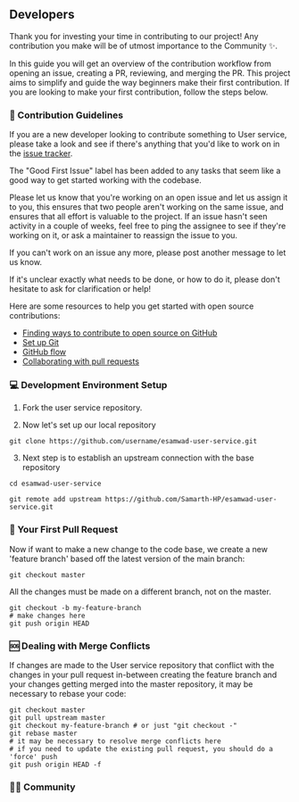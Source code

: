 ## Developers

Thank you for investing your time in contributing to our project! Any contribution you make will be of utmost importance to the Community ✨.

In this guide you will get an overview of the contribution workflow from opening an issue, creating a PR, reviewing, and merging the PR. This project aims to simplify and guide the way beginners make their first contribution. If you are looking to make your first contribution, follow the steps below.

### 📄 Contribution Guidelines

If you are a new developer looking to contribute something to User service, please take a look and see if there's anything that you'd like to work on in the [issue tracker](https://github.com/Samarth-HP/esamwad-user-service/issues).

The "Good First Issue" label has been added to any tasks that seem like a good way to get started working with the codebase.

Please let us know that you're working on an open issue and let us assign it to you, this ensures that two people aren't working on the same issue, and ensures that all effort is valuable to the project. If an issue hasn't seen activity in a couple of weeks, feel free to ping the assignee to see if they're working on it, or ask a maintainer to reassign the issue to you.

If you can't work on an issue any more, please post another message to let us know.

If it's unclear exactly what needs to be done, or how to do it, please don't hesitate to ask for clarification or help!

Here are some resources to help you get started with open source contributions:

- [Finding ways to contribute to open source on GitHub](https://docs.github.com/en/get-started/exploring-projects-on-github/finding-ways-to-contribute-to-open-source-on-github)
- [Set up Git](https://docs.github.com/en/get-started/quickstart/set-up-git)
- [GitHub flow](https://docs.github.com/en/get-started/quickstart/github-flow)
- [Collaborating with pull requests](https://docs.github.com/en/github/collaborating-with-pull-requests)

### 💻 Development Environment Setup

1. Fork the user service repository.

2. Now let's set up our local repository

```shell
git clone https://github.com/username/esamwad-user-service.git
```
3. Next step is to establish an upstream connection with the base repository

```shell
cd esamwad-user-service
```

```shell
git remote add upstream https://github.com/Samarth-HP/esamwad-user-service.git
```

### 🥇 Your First Pull Request

Now if want to make a new change to the code base, we create a new 'feature branch' based off the latest version of the main branch:

```shell
git checkout master
```

All the changes must be made on a different branch, not on the master.

```shell
git checkout -b my-feature-branch 
# make changes here
git push origin HEAD
```
### 🆘 Dealing with Merge Conflicts

If changes are made to the User service repository that conflict with the changes in your pull request in-between creating the feature branch and your changes getting merged into the master repository, it may be necessary to rebase your code:

```shell
git checkout master
git pull upstream master
git checkout my-feature-branch # or just "git checkout -" 
git rebase master
# it may be necessary to resolve merge conflicts here
# if you need to update the existing pull request, you should do a 'force' push
git push origin HEAD -f
```

### 👨‍💻 Community 

